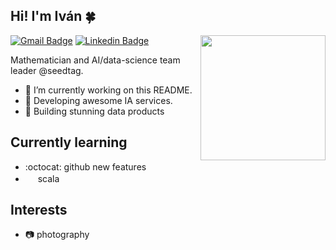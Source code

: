 ## Hi! I'm Iván :four_leaf_clover:

<img align='right' src='https://user-images.githubusercontent.com/5713670/87202985-820dcb80-c2b6-11ea-9f56-7ec461c497c3.gif' width='200"'>

[![Gmail Badge](https://img.shields.io/badge/-canaveral.ivan@gmail.com-c14438?style=flat-square&logo=Gmail&logoColor=white&link=mailto:canaveral.ivan@gmail.com)](mailto:canaveral.ivan@gmail.com)
[![Linkedin Badge](https://img.shields.io/badge/-ivan.canaveral-blue?style=flat-square&logo=Linkedin&logoColor=white&link=https://www.linkedin.com/in/iván-cañaveral-97a018137)](https://www.linkedin.com/in/iv%C3%A1n-ca%C3%B1averal-97a018137/)


Mathematician and AI/data-science team leader @seedtag. 

- 🔭 I’m currently working on this README.
- 🌱 Developing awesome IA services.
- :elephant: Building stunning data products

## Currently learning

- :octocat: github new features
- <img height="16" width="16" src="https://cdn.jsdelivr.net/npm/simple-icons@v4/icons/scala.svg" color="red" /> scala

## Interests

- :camera: photography

